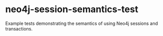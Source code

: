 # neo4j-session-semantics-test
Example tests demonstrating the semantics of using Neo4j sessions and transactions.
